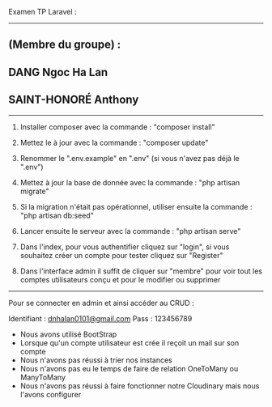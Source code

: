 Examen TP Laravel :

-------------------------------------------------------------

(Membre du groupe) :
----
DANG Ngoc Ha Lan
---
SAINT-HONORÉ Anthony
---

-------------------------------------------------------------

1. Installer composer avec la commande : "composer install"
2. Mettez le à jour avec la commande : "composer update"
3. Renommer le ".env.example" en ".env" (si vous n'avez pas déjà le ".env")
4. Mettez à jour la base de donnée avec la commande : "php artisan migrate"
5. Si la migration n'était pas opérationnel, utiliser ensuite la commande : "php artisan db:seed"
6. Lancer ensuite le serveur avec la commande : "php artisan serve"

7. Dans l'index, pour vous authentifier cliquez sur "login", si vous souhaitez créer un compte pour tester cliquez sur "Register"
8. Dans l'interface admin il suffit de cliquer sur "membre" pour voir tout les comptes utilisateurs conçu et pour le modifier ou supprimer

-------------------------------------------------------------

Pour se connecter en admin et ainsi accéder au CRUD :

Identifiant : dnhalan0101@gmail.com
Pass : 123456789

- Nous avons utilisé BootStrap
- Lorsque qu'un compte utilisateur est crée il reçoit un mail sur son compte
- Nous n'avons pas réussi à trier nos instances
- Nous n'avons pas eu le temps de faire de relation OneToMany ou ManyToMany
- Nous n'avons pas réussi à faire fonctionner notre Cloudinary mais nous l'avons configurer
